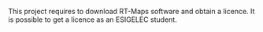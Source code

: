 This project requires to download RT-Maps software and obtain a licence.
It is possible to get a licence as an ESIGELEC student.
